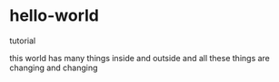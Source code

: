 # hello-world
tutorial

this world has many things inside and outside
and all these things are changing and changing
